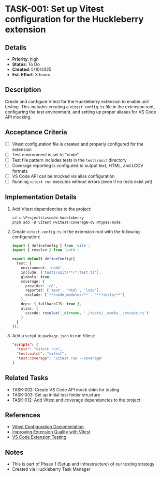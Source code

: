 # TASK-001: Set up Vitest configuration for the Huckleberry extension

## Details
- **Priority**: high
- **Status**: To Do
- **Created**: 5/10/2025
- **Est. Effort**: 3 hours

## Description
Create and configure Vitest for the Huckleberry extension to enable unit testing. This includes creating a `vitest.config.ts` file in the extension root, configuring the test environment, and setting up proper aliases for VS Code API mocking.

## Acceptance Criteria
- [ ] Vitest configuration file is created and properly configured for the extension
- [ ] Test environment is set to "node"
- [ ] Test file pattern includes tests in the `tests/unit` directory
- [ ] Coverage reporting is configured to output text, HTML, and LCOV formats
- [ ] VS Code API can be mocked via alias configuration
- [ ] Running `vitest run` executes without errors (even if no tests exist yet)

## Implementation Details
1. Add Vitest dependencies to the project:
   ```powershell
   cd c:\Projects\vscode-huckleberry
   pnpm add -D vitest @vitest/coverage-c8 @types/node
   ```

2. Create `vitest.config.ts` in the extension root with the following configuration:
   ```typescript
   import { defineConfig } from 'vite';
   import { resolve } from 'path';

   export default defineConfig({
     test: {
       environment: 'node',
       include: ['tests/unit/**/*.test.ts'],
       globals: true,
       coverage: { 
         provider: 'c8',
         reporter: ['text', 'html', 'lcov'],
         exclude: ['**/node_modules/**', '**/tests/**']
       },
       deps: { fallbackCJS: true },
       alias: {
         vscode: resolve(__dirname, './tests/__mocks__/vscode.ts')
       }
     }
   });
   ```

3. Add a script to `package.json` to run Vitest:
   ```json
   "scripts": {
     "test": "vitest run",
     "test:watch": "vitest",
     "test:coverage": "vitest run --coverage"
   }
   ```

## Related Tasks
- TASK-002: Create VS Code API mock shim for testing
- TASK-003: Set up initial test folder structure
- TASK-012: Add Vitest and coverage dependencies to the project

## References
- [Vitest Configuration Documentation](https://vitest.dev/config/)
- [Improving Extension Quality with Vitest](c:\Projects\vscode-huckleberry\docs\improving-quality.md)
- [VS Code Extension Testing](https://code.visualstudio.com/api/working-with-extensions/testing-extension)

## Notes
- This is part of Phase 1 (Setup and Infrastructure) of our testing strategy
- Created via Huckleberry Task Manager
